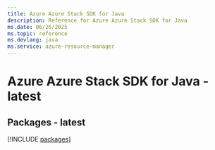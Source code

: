 ```yaml
---
title: Azure Azure Stack SDK for Java
description: Reference for Azure Azure Stack SDK for Java
ms.date: 06/26/2025
ms.topic: reference
ms.devlang: java
ms.service: azure-resource-manager
---
```

# Azure Azure Stack SDK for Java - latest
## Packages - latest
[!INCLUDE [packages](azure-stack-index.md)]